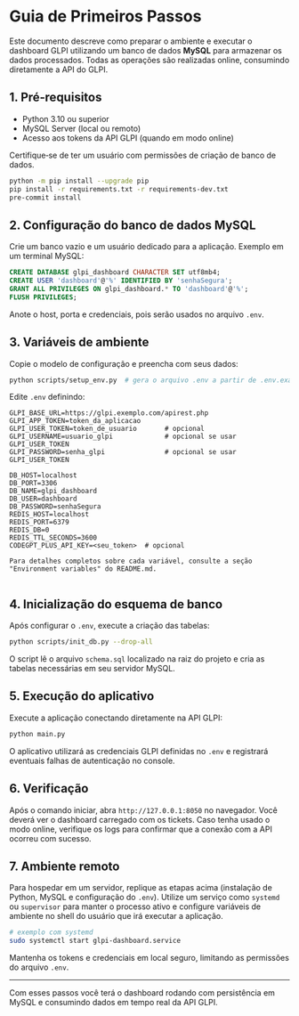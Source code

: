 # Guia de Primeiros Passos

Este documento descreve como preparar o ambiente e executar o dashboard GLPI
utilizando um banco de dados **MySQL** para armazenar os dados processados.
Todas as operações são realizadas online, consumindo diretamente a API do GLPI.

## 1. Pré‑requisitos

- Python 3.10 ou superior
- MySQL Server (local ou remoto)
- Acesso aos tokens da API GLPI (quando em modo online)

Certifique‑se de ter um usuário com permissões de criação de banco de dados.

```bash
python -m pip install --upgrade pip
pip install -r requirements.txt -r requirements-dev.txt
pre-commit install
```

## 2. Configuração do banco de dados MySQL

Crie um banco vazio e um usuário dedicado para a aplicação. Exemplo em um
terminal MySQL:

```sql
CREATE DATABASE glpi_dashboard CHARACTER SET utf8mb4;
CREATE USER 'dashboard'@'%' IDENTIFIED BY 'senhaSegura';
GRANT ALL PRIVILEGES ON glpi_dashboard.* TO 'dashboard'@'%';
FLUSH PRIVILEGES;
```

Anote o host, porta e credenciais, pois serão usados no arquivo `.env`.

## 3. Variáveis de ambiente

Copie o modelo de configuração e preencha com seus dados:

```bash
python scripts/setup_env.py  # gera o arquivo .env a partir de .env.example
```

Edite `.env` definindo:

```text
GLPI_BASE_URL=https://glpi.exemplo.com/apirest.php
GLPI_APP_TOKEN=token_da_aplicacao
GLPI_USER_TOKEN=token_de_usuario       # opcional
GLPI_USERNAME=usuario_glpi             # opcional se usar GLPI_USER_TOKEN
GLPI_PASSWORD=senha_glpi               # opcional se usar GLPI_USER_TOKEN

DB_HOST=localhost
DB_PORT=3306
DB_NAME=glpi_dashboard
DB_USER=dashboard
DB_PASSWORD=senhaSegura
REDIS_HOST=localhost
REDIS_PORT=6379
REDIS_DB=0
REDIS_TTL_SECONDS=3600
CODEGPT_PLUS_API_KEY=<seu_token>  # opcional

Para detalhes completos sobre cada variável, consulte a seção "Environment variables" do README.md.


```

## 4. Inicialização do esquema de banco

Após configurar o `.env`, execute a criação das tabelas:

```bash
python scripts/init_db.py --drop-all
```

O script lê o arquivo `schema.sql` localizado na raiz do projeto e cria as tabelas necessárias em seu servidor MySQL.

## 5. Execução do aplicativo

Execute a aplicação conectando diretamente na API GLPI:

```bash
python main.py
```

O aplicativo utilizará as credenciais GLPI definidas no `.env` e registrará eventuais falhas de autenticação no console.

## 6. Verificação

Após o comando iniciar, abra `http://127.0.0.1:8050` no navegador. Você deverá
ver o dashboard carregado com os tickets. Caso tenha usado o modo online, verifique
os logs para confirmar que a conexão com a API ocorreu com sucesso.

## 7. Ambiente remoto

Para hospedar em um servidor, replique as etapas acima (instalação de Python,
MySQL e configuração do `.env`). Utilize um serviço como `systemd` ou `supervisor`
para manter o processo ativo e configure variáveis de ambiente no shell do
usuário que irá executar a aplicação.

```bash
# exemplo com systemd
sudo systemctl start glpi-dashboard.service
```

Mantenha os tokens e credenciais em local seguro, limitando as permissões do
arquivo `.env`.

---

Com esses passos você terá o dashboard rodando com persistência em MySQL e consumindo dados em tempo real da API GLPI.
